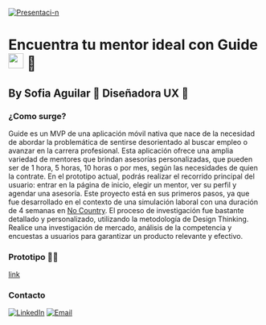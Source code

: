 <a href="https://ibb.co/k6nGJpS"><img src="https://i.ibb.co/2Y2FSwk/Presentaci-n.jpg" alt="Presentaci-n" border="0"></a>
<h1> Encuentra tu mentor ideal con Guide <img src="https://raw.githubusercontent.com/iampavangandhi/iampavangandhi/master/gifs/Hi.gif" width="30px"> 🚀</h1>
<h2> By Sofia Aguilar 🎨 Diseñadora UX 🌈</h2>

### ¿Como surge?
Guide es un MVP de una aplicación móvil nativa que nace de la necesidad de abordar la problemática de sentirse desorientado al buscar empleo o avanzar en la carrera profesional. Esta aplicación ofrece una amplia variedad de mentores que brindan asesorías personalizadas, que pueden ser de 1 hora, 5 horas, 10 horas o por mes, según las necesidades de quien la contrate.
En el prototipo actual, podrás realizar el recorrido principal del usuario: entrar en la página de inicio, elegir un mentor, ver su perfil y agendar una asesoría.
Este proyecto está en sus primeros pasos, ya que fue desarrollado en el contexto de una simulación laboral con una duración de 4 semanas en [No Country](https://www.nocountry.tech/simulacion-laboral).
El proceso de investigación fue bastante detallado y personalizado, utilizando la metodología de Design Thinking. Realice una investigación de mercado, análisis de la competencia y encuestas a usuarios para garantizar un producto relevante y efectivo.

### Prototipo ✌🏽 
[link](https://www.figma.com/proto/dwNncA2nTCG0VlSck8excE/Guide?node-id=1-34098&t=ewbRecMEYPIZDlVf-1&scaling=min-zoom&content-scaling=fixed&page-id=1%3A19607)


### Contacto
<a href="www.linkedin.com/in/sofia-aguilar-developer"><img alt="LinkedIn" src="https://img.shields.io/badge/LinkedIn-Sofia%20Aguilar-blue?style=flat-square&logo=linkedin"></a>
<a href="sofia.aguilar.cv@gmail.com"><img alt="Email" src="https://img.shields.io/badge/Gmail-sofia.aguilar.cv@gmail.com-blue?style=flat-square&logo=gmail"></a>  
